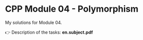 # CPP Module 04 - Polymorphism

My solutions for Module 04.

👉 Description of the tasks: <b>en.subject.pdf</b>
